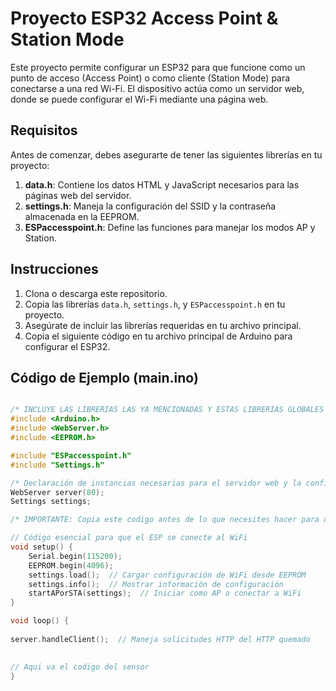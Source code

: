 # Proyecto ESP32 Access Point & Station Mode

Este proyecto permite configurar un ESP32 para que funcione como un punto de acceso (Access Point) o como cliente (Station Mode) para conectarse a una red Wi-Fi. El dispositivo actúa como un servidor web, donde se puede configurar el Wi-Fi mediante una página web.

## Requisitos

Antes de comenzar, debes asegurarte de tener las siguientes librerías en tu proyecto:

1. **data.h**: Contiene los datos HTML y JavaScript necesarios para las páginas web del servidor.
2. **settings.h**: Maneja la configuración del SSID y la contraseña almacenada en la EEPROM.
3. **ESPaccesspoint.h**: Define las funciones para manejar los modos AP y Station.

## Instrucciones

1. Clona o descarga este repositorio.
2. Copia las librerías `data.h`, `settings.h`, y `ESPaccesspoint.h` en tu proyecto.
3. Asegúrate de incluir las librerías requeridas en tu archivo principal.
4. Copia el siguiente código en tu archivo principal de Arduino para configurar el ESP32.

## Código de Ejemplo (main.ino)

```cpp

/* INCLUYE LAS LIBRERIAS LAS YA MENCIONADAS Y ESTAS LIBRERIAS GLOBALES ADICIONALES PARA EL FUNCIONAMIENTO DEL ESP COMO AP Y STA SEA CORRECTO */
#include <Arduino.h>
#include <WebServer.h>
#include <EEPROM.h>

#include "ESPaccesspoint.h"
#include "Settings.h"

/* Declaración de instancias necesarias para el servidor web y la configuración */
WebServer server(80);
Settings settings;

/* IMPORTANTE: Copia este codigo antes de lo que necesites hacer para que el esp se conecte a una red wifi */

// Código esencial para que el ESP se conecte al WiFi
void setup() {
    Serial.begin(115200);
    EEPROM.begin(4096);
    settings.load();  // Cargar configuración de WiFi desde EEPROM
    settings.info();  // Mostrar información de configuración
    startAPorSTA(settings);  // Iniciar como AP o conectar a WiFi
}

void loop() {
    
server.handleClient();  // Maneja solicitudes HTTP del HTTP quemado
    

// Aqui va el codigo del sensor 
}
```
